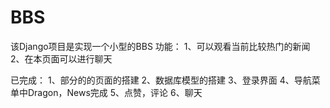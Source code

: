# BBS
该Django项目是实现一个小型的BBS
功能：
1、可以观看当前比较热门的新闻
2、在本页面可以进行聊天

已完成：
1、部分的的页面的搭建
2、数据库模型的搭建
3、登录界面
4、导航菜单中Dragon，News完成
5、点赞，评论
6、聊天
